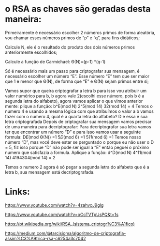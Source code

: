 # o RSA as chaves são geradas desta maneira:

Primeiramente é necessário escolher 2 números primos de forma aleatória, vou chamar esses números primos de “p” e “q”, para fins didáticos;

Calcule N, ele é o resultado do produto dos dois números primos anteriormente escolhidos;

Calcule a função de Carmichael:  Θ(N)=(p-1) *(q-1)

Só é necessário mais um passo para criptografar sua mensagem, é necessário escolher um número “E”. Esse número “E” tem que ser maior que 1 e menor que Θ(N), de forma que “E” e Θ(N) sejam primos entre si;

Vamos supor que queira criptografar a letra b para isso vou atribuir um valor numérico para b, b agora vale 2(escolhi esse número, pois b é a segunda letra do alfabeto), agora vamos aplicar o que vimos anterior mente: 
    plique a função:  b^E(mod N)
                    2^5(mod 14)
		            32(mod 14) = 4
Temos o numero 4 e usando a mesma lógica com que atribuímos o valor a b vamos fazer com o numero 4, qual é a quarta letra do alfabeto? D e essa é sua letra criptografada
Depois de criptografar sua mensagem vamos precisar de uma maneira para decriptografar:
Para decriptografar sua letra vamos ter que encontrar um número “D” e para isso vamos usar a seguinte formula: 
    D*E*(mod Θ(N)) =1
    5*D*(mod 6) =1
    5*11*(mod 6) =1
Temos nosso número “D”, mas você deve estar se perguntado o porque eu não user o D = 5, fiz isso porque “D” não pode ser igual a “E” então peguei o próximo numero que satisfazia a formula.
Aplique a função: 
    d^D(mod N)
    4^11(mod 14)
    4194304(mod 14) = 2
    
Temos o numero 2 agora é só pegar a segunda letra do alfabeto que é a letra b, sua mensagem está decriptografada.

# Links: 
https://www.youtube.com/watch?v=4zahvcJ9glg 

https://www.youtube.com/watch?v=oOcTVTpUsPQ&t=1s

https://pt.wikipedia.org/wiki/RSA_(sistema_criptogr%C3%A1fico)

https://medium.com/@tarcisioma/algoritmo-de-criptografia-assim%C3%A9trica-rsa-c6254a3c7042
